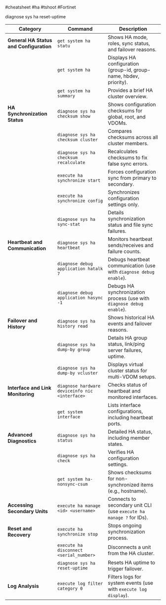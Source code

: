 #cheatsheet #ha #tshoot #Fortinet 

diagnose sys ha reset-uptime

| **Category**                            | **Command**                                    | **Description**                                                       |
| --------------------------------------- | ---------------------------------------------- | --------------------------------------------------------------------- |
| **General HA Status and Configuration** | `get system ha statu`                          | Shows HA mode, roles, sync status, and failover reasons.              |
|                                         | `get system ha`                                | Displays HA configuration (group-id, group-name, hbdev, priority).    |
|                                         | `get system ha summary`                        | Provides a brief HA cluster overview.                                 |
| **HA Synchronization Status**           | `diagnose sys ha checksum show`                | Shows configuration checksums for global, root, and VDOMs.            |
|                                         | `diagnose sys ha checksum cluster`             | Compares checksums across all cluster members.                        |
|                                         | `diagnose sys ha checksum recalculate`         | Recalculates checksums to fix false sync errors.                      |
|                                         | `execute ha synchronize start`                 | Forces configuration sync from primary to secondary.                  |
|                                         | `execute ha synchronize config`                | Synchronizes configuration settings only.                             |
|                                         | `diagnose sys ha sync-stat`                    | Details synchronization status and file sync failures.                |
| **Heartbeat and Communication**         | `diagnose sys ha heartbeat`                    | Monitors heartbeat sends/receives and failure counts.                 |
|                                         | `diagnose debug application hatalk 7`          | Debugs heartbeat communication (use with `diagnose debug enable`).    |
|                                         | `diagnose debug application hasync -1`         | Debugs HA synchronization process (use with `diagnose debug enable`). |
| **Failover and History**                | `diagnose sys ha history read`                 | Shows historical HA events and failover reasons.                      |
|                                         | `diagnose sys ha dump-by group`                | Details HA group status, link/ping server failures, uptime.           |
|                                         | `diagnose sys ha dump-by vcluster`             | Displays virtual cluster status for multi-VDOM setups.                |
| **Interface and Link Monitoring**       | `diagnose hardware deviceinfo nic <interface>` | Checks status of heartbeat and monitored interfaces.                  |
|                                         | `get system interface`                         | Lists interface configurations, including heartbeat ports.            |
| **Advanced Diagnostics**                | `diagnose sys ha status`                       | Detailed HA status, including member states.                          |
|                                         | `diagnose sys ha check`                        | Verifies HA configuration settings.                                   |
|                                         | `get system ha-nonsync-csum`                   | Shows checksums for non-synchronized items (e.g., hostname).          |
| **Accessing Secondary Units**           | `execute ha manage <id> <username>`            | Connects to secondary unit CLI (use `execute ha manage ?` for IDs).   |
| **Reset and Recovery**                  | `execute ha synchronize stop`                  | Stops ongoing synchronization process.                                |
|                                         | `execute ha disconnect <serial_number>`        | Disconnects a unit from the HA cluster.                               |
|                                         | `diagnose sys ha reset-uptime`                 | Resets HA uptime to trigger failover.                                 |
| **Log Analysis**                        | `execute log filter category 0`                | Filters logs for system events (use with `execute log display`).      |
